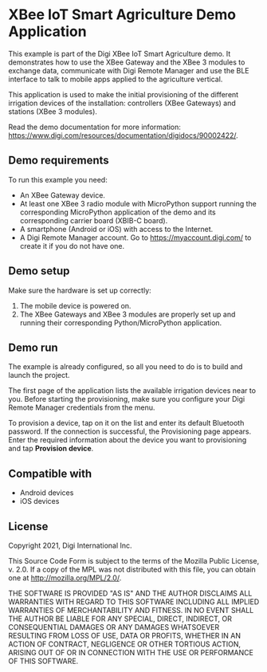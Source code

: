XBee IoT Smart Agriculture Demo Application
===========================================

This example is part of the Digi XBee IoT Smart Agriculture demo. It
demonstrates how to use the XBee Gateway and the XBee 3 modules to exchange
data, communicate with Digi Remote Manager and use the BLE interface to talk to
mobile apps applied to the agriculture vertical.

This application is used to make the initial provisioning of the different
irrigation devices of the installation: controllers (XBee Gateways) and
stations (XBee 3 modules).

Read the demo documentation for more information:
https://www.digi.com/resources/documentation/digidocs/90002422/.

Demo requirements
-----------------

To run this example you need:

* An XBee Gateway device.
* At least one XBee 3 radio module with MicroPython support running the
  corresponding MicroPython application of the demo and its corresponding
  carrier board (XBIB-C board).
* A smartphone (Android or iOS) with access to the Internet.
* A Digi Remote Manager account. Go to https://myaccount.digi.com/ to create it
  if you do not have one.

Demo setup
----------

Make sure the hardware is set up correctly:

1. The mobile device is powered on.
2. The XBee Gateways and XBee 3 modules are properly set up and running their
   corresponding Python/MicroPython application.

Demo run
--------

The example is already configured, so all you need to do is to build and launch
the project.

The first page of the application lists the available irrigation devices near
to you. Before starting the provisioning, make sure you configure your Digi
Remote Manager credentials from the menu. 

To provision a device, tap on it on the list and enter its default Bluetooth
password. If the connection is successful, the Provisioning page appears. Enter
the required information about the device you want to provisioning and tap
**Provision device**.


Compatible with
---------------

* Android devices
* iOS devices

License
-------

Copyright 2021, Digi International Inc.

This Source Code Form is subject to the terms of the Mozilla Public
License, v. 2.0. If a copy of the MPL was not distributed with this
file, you can obtain one at http://mozilla.org/MPL/2.0/.

THE SOFTWARE IS PROVIDED "AS IS" AND THE AUTHOR DISCLAIMS ALL WARRANTIES
WITH REGARD TO THIS SOFTWARE INCLUDING ALL IMPLIED WARRANTIES OF
MERCHANTABILITY AND FITNESS. IN NO EVENT SHALL THE AUTHOR BE LIABLE FOR
ANY SPECIAL, DIRECT, INDIRECT, OR CONSEQUENTIAL DAMAGES OR ANY DAMAGES
WHATSOEVER RESULTING FROM LOSS OF USE, DATA OR PROFITS, WHETHER IN AN
ACTION OF CONTRACT, NEGLIGENCE OR OTHER TORTIOUS ACTION, ARISING OUT OF
OR IN CONNECTION WITH THE USE OR PERFORMANCE OF THIS SOFTWARE.